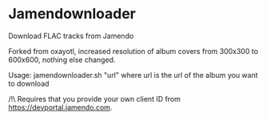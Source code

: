 # Jamendownloader
Download FLAC tracks from Jamendo

Forked from oxayotl, increased resolution of album covers from 300x300 to 600x600, nothing else changed.

Usage:
jamendownloader.sh "url" where url is the url of the album you want to download

/!\ Requires that you provide your own client ID from https://devportal.jamendo.com.
